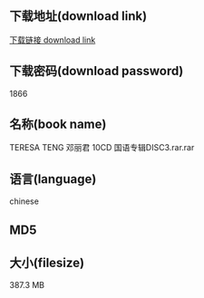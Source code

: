 ## 下载地址(download link)
[下载链接 download link](https://tutu365.netlify.app/?s=TERESA+TENG+%E9%82%93%E4%B8%BD%E5%90%9B+10CD+%E5%9B%BD%E8%AF%AD%E4%B8%93%E8%BE%91DISC3.rar)

## 下载密码(download password)
1866

## 名称(book name)
TERESA TENG 邓丽君 10CD 国语专辑DISC3.rar.rar

## 语言(language)
chinese

## MD5


## 大小(filesize)
387.3 MB
